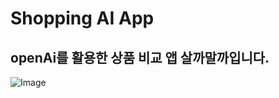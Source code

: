 # Shopping AI App
## openAi를 활용한 상품 비교 앱 살까말까입니다. 
![Image](https://github.com/user-attachments/assets/73dae1cd-8cea-4b25-9d6c-cd9cc7182852)
